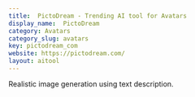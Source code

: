 ```yaml
---
title:  PictoDream - Trending AI tool for Avatars
display_name:  PictoDream
category: Avatars
category_slug: avatars
key: pictodream_com
website: https://pictodream.com/
layout: aitool
---
```


Realistic image generation using text description.
